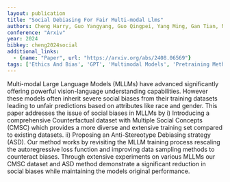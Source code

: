 ```yaml
---
layout: publication
title: "Social Debiasing For Fair Multi-modal Llms"
authors: Cheng Harry, Guo Yangyang, Guo Qingpei, Yang Ming, Gan Tian, Nie Liqiang
conference: "Arxiv"
year: 2024
bibkey: cheng2024social
additional_links:
  - {name: "Paper", url: "https://arxiv.org/abs/2408.06569"}
tags: ['Ethics And Bias', 'GPT', 'Multimodal Models', 'Pretraining Methods', 'Training Techniques']
---
```

Multi-modal Large Language Models (MLLMs) have advanced significantly offering powerful vision-language understanding capabilities. However these models often inherit severe social biases from their training datasets leading to unfair predictions based on attributes like race and gender. This paper addresses the issue of social biases in MLLMs by i) Introducing a comprehensive Counterfactual dataset with Multiple Social Concepts (CMSC) which provides a more diverse and extensive training set compared to existing datasets. ii) Proposing an Anti-Stereotype Debiasing strategy (ASD). Our method works by revisiting the MLLM training process rescaling the autoregressive loss function and improving data sampling methods to counteract biases. Through extensive experiments on various MLLMs our CMSC dataset and ASD method demonstrate a significant reduction in social biases while maintaining the models original performance.
